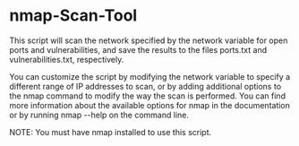 # nmap-Scan-Tool

This script will scan the network specified by the network variable for open ports and vulnerabilities, and save the results to the files ports.txt and vulnerabilities.txt, respectively.

You can customize the script by modifying the network variable to specify a different range of IP addresses to scan, or by adding additional options to the nmap command to modify the way the scan is performed. You can find more information about the available options for nmap in the documentation or by running nmap --help on the command line.

NOTE: You must have nmap installed to use this script.
